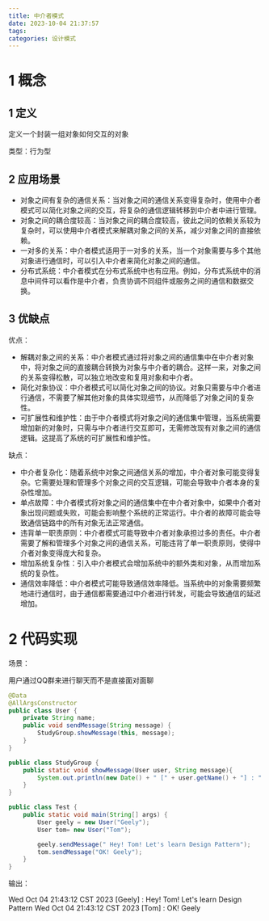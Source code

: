 ```yaml
---
title: 中介者模式
date: 2023-10-04 21:37:57
tags:
categories: 设计模式
---
```


# **1 概念**

## **1 定义**

定义一个封装一组对象如何交互的对象

类型：行为型

## **2 应用场景**

- 对象之间有复杂的通信关系：当对象之间的通信关系变得复杂时，使用中介者模式可以简化对象之间的交互，将复杂的通信逻辑转移到中介者中进行管理。
- 对象之间的耦合度较高：当对象之间的耦合度较高，彼此之间的依赖关系较为复杂时，可以使用中介者模式来解耦对象之间的关系，减少对象之间的直接依赖。
- 一对多的关系：中介者模式适用于一对多的关系，当一个对象需要与多个其他对象进行通信时，可以引入中介者来简化对象之间的通信。
- 分布式系统：中介者模式在分布式系统中也有应用。例如，分布式系统中的消息中间件可以看作是中介者，负责协调不同组件或服务之间的通信和数据交换。

## **3 优缺点**

优点：

- 解耦对象之间的关系：中介者模式通过将对象之间的通信集中在中介者对象中，将对象之间的直接耦合转换为对象与中介者的耦合。这样一来，对象之间的关系变得松散，可以独立地改变和复用对象和中介者。
- 简化对象协议：中介者模式可以简化对象之间的协议。对象只需要与中介者进行通信，不需要了解其他对象的具体实现细节，从而降低了对象之间的复杂性。
- 可扩展性和维护性：由于中介者模式将对象之间的通信集中管理，当系统需要增加新的对象时，只需与中介者进行交互即可，无需修改现有对象之间的通信逻辑。这提高了系统的可扩展性和维护性。

缺点：

- 中介者复杂化：随着系统中对象之间通信关系的增加，中介者对象可能变得复杂。它需要处理和管理多个对象之间的交互逻辑，可能会导致中介者本身的复杂性增加。
- 单点故障：中介者模式将对象之间的通信集中在中介者对象中，如果中介者对象出现问题或失败，可能会影响整个系统的正常运行。中介者的故障可能会导致通信链路中的所有对象无法正常通信。
- 违背单一职责原则：中介者模式可能导致中介者对象承担过多的责任。中介者需要了解和管理多个对象之间的通信关系，可能违背了单一职责原则，使得中介者对象变得庞大和复杂。
- 增加系统复杂性：引入中介者模式会增加系统中的额外类和对象，从而增加系统的复杂性。
- 通信效率降低：中介者模式可能导致通信效率降低。当系统中的对象需要频繁地进行通信时，由于通信都需要通过中介者进行转发，可能会导致通信的延迟增加。

# **2 代码实现**

场景：

用户通过QQ群来进行聊天而不是直接面对面聊

```java
@Data
@AllArgsConstructor
public class User {
    private String name;
    public void sendMessage(String message) {
        StudyGroup.showMessage(this, message);
    }
}
```

```java
public class StudyGroup {
    public static void showMessage(User user, String message){
        System.out.println(new Date() + " [" + user.getName() + "] : " + message);
    }
}
```

```java
public class Test {
    public static void main(String[] args) {
        User geely = new User("Geely");
        User tom= new User("Tom");

        geely.sendMessage(" Hey! Tom! Let's learn Design Pattern");
        tom.sendMessage("OK! Geely");
    }
}
```

输出：

Wed Oct 04 21:43:12 CST 2023 [Geely] :  Hey! Tom! Let's learn Design Pattern
Wed Oct 04 21:43:12 CST 2023 [Tom] : OK! Geely
